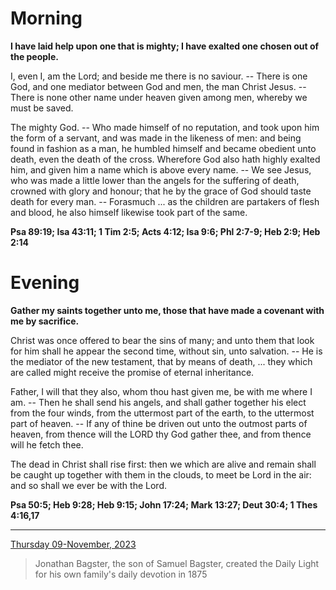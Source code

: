 # Morning

**I have laid help upon one that is mighty; I have exalted one chosen out of the people.**
 
I, even I, am the Lord; and beside me there is no saviour. -- There is one God, and one mediator between God and men, the man Christ Jesus. -- There is none other name under heaven given among men, whereby we must be saved.
 
The mighty God. -- Who made himself of no reputation, and took upon him the form of a servant, and was made in the likeness of men: and being found in fashion as a man, he humbled himself and became obedient unto death, even the death of the cross. Wherefore God also hath highly exalted him, and given him a name which is above every name. -- We see Jesus, who was made a little lower than the angels for the suffering of death, crowned with glory and honour; that he by the grace of God should taste death for every man. -- Forasmuch ... as the children are partakers of flesh and blood, he also himself likewise took part of the same.  

**Psa 89:19; Isa 43:11; 1 Tim 2:5; Acts 4:12; Isa 9:6; Phl 2:7-9; Heb 2:9; Heb 2:14**

# Evening

**Gather my saints together unto me, those that have made a covenant with me by sacrifice.**
 
Christ was once offered to bear the sins of many; and unto them that look for him shall he appear the second time, without sin, unto salvation. -- He is the mediator of the new testament, that by means of death, ... they which are called might receive the promise of eternal inheritance.
 
Father, I will that they also, whom thou hast given me, be with me where I am. -- Then he shall send his angels, and shall gather together his elect from the four winds, from the uttermost part of the earth, to the uttermost part of heaven. -- If any of thine be driven out unto the outmost parts of heaven, from thence will the LORD thy God gather thee, and from thence will he fetch thee.
 
The dead in Christ shall rise first: then we which are alive and remain shall be caught up together with them in the clouds, to meet be Lord in the air: and so shall we ever be with the Lord.  

**Psa 50:5; Heb 9:28; Heb 9:15; John 17:24; Mark 13:27; Deut 30:4; 1 Thes 4:16,17**

---

[Thursday 09-November, 2023](https://t.me/s/daily_light)

> Jonathan Bagster, the son of Samuel Bagster, created the Daily Light for his own family's daily devotion in 1875


